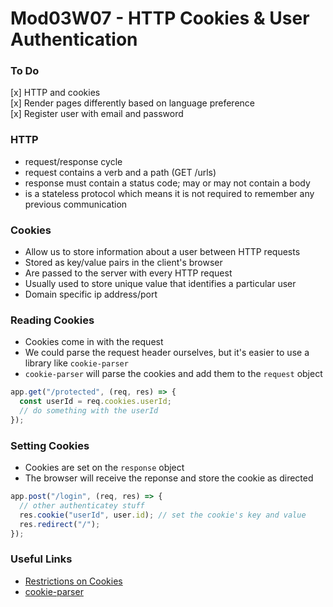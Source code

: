 # Mod03W07 - HTTP Cookies & User Authentication

### To Do

[x] HTTP and cookies  
 [x] Render pages differently based on language preference  
 [x] Register user with email and password

### HTTP

- request/response cycle
- request contains a verb and a path (GET /urls)
- response must contain a status code; may or may not contain a body
- is a stateless protocol which means it is not required to remember any previous communication

### Cookies

- Allow us to store information about a user between HTTP requests
- Stored as key/value pairs in the client's browser
- Are passed to the server with every HTTP request
- Usually used to store unique value that identifies a particular user
- Domain specific ip address/port

### Reading Cookies

- Cookies come in with the request
- We could parse the request header ourselves, but it's easier to use a library like `cookie-parser`
- `cookie-parser` will parse the cookies and add them to the `request` object

```js
app.get("/protected", (req, res) => {
  const userId = req.cookies.userId;
  // do something with the userId
});
```

### Setting Cookies

- Cookies are set on the `response` object
- The browser will receive the reponse and store the cookie as directed

```js
app.post("/login", (req, res) => {
  // other authenticatey stuff
  res.cookie("userId", user.id); // set the cookie's key and value
  res.redirect("/");
});
```

### Useful Links

- [Restrictions on Cookies](https://flaviocopes.com/cookies/#restrictions-of-cookies)
- [cookie-parser](https://www.npmjs.com/package/cookie-parser)
